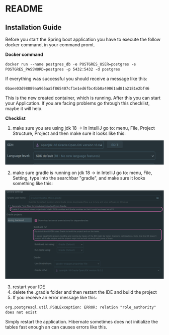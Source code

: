 # README #

## Installation Guide

Before you start the Spring boot application you have to execute the follow docker command, in your command promt.

**Docker command**
```
docker run --name postgres_db -e POSTGRES_USER=postgres -e POSTGRES_PASSWORD=postgres -p 5432:5432 -d postgres
```
If everything was successful you should receive a message like this:
```
0baee03d98889aa965aa5f865407cf1e1ed6fbc4bb0a49861ad81a2181e2bf46
```
This is the new created container, which is running.
After this you can start your Application. If you are facing problems go through this checklist, maybe it will help.

**Checklist**

1. make sure you are using jdk 18 -> In IntelliJ go to: menu, File, Project Structure, Project and then make sure it looks like this:
<img src="./images/project-structure.png"> 

2. make sure gradle is running on jdk 18 -> in IntelliJ go to: menu, File, Setting, type into the searchbar "gradle", and make sure it looks something like this:
<img src="./images/gradle.png">

3. restart your IDE
4. delete the .gradle folder and then restart the IDE and build the project
5. If you receive an error message like this:
```
org.postgresql.util.PSQLException: ERROR: relation "role_authority" does not exist
```
Simply restart the application. Hibernate sometimes does not initialize the tables fast enough an can causes errors like this.
